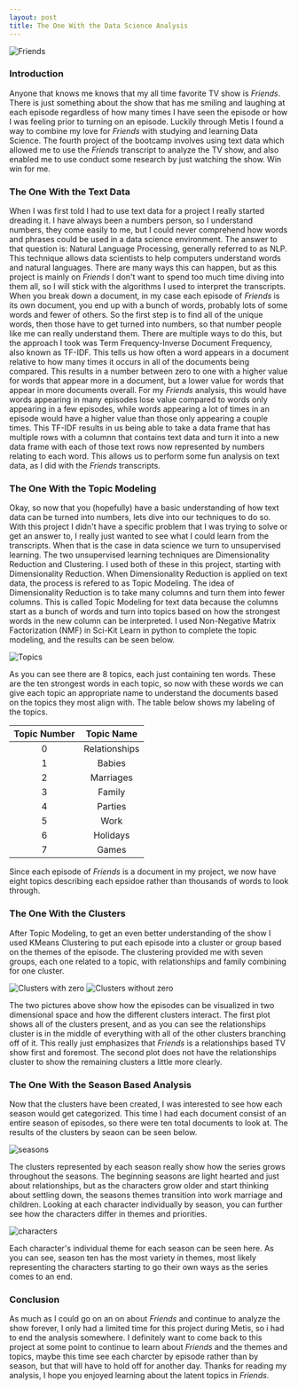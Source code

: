 ```yaml
---
layout: post
title: The One With the Data Science Analysis
---
```


![Friends](/images/friends_fountain.jpg)

### Introduction

Anyone that knows me knows that my all time favorite TV show is *Friends*. There is just something about the show that has me smiling and laughing at each episode regardless of how many times I have seen the episode or how I was feeling prior to turning on an episode.  Luckily through Metis I found a way to combine my love for *Friends* with studying and learning Data Science.  The fourth project of the bootcamp involves using text data which allowed me to use the *Friends* transcript to analyze the TV show, and also enabled me to use conduct some research by just watching the show.  Win win for me.

### The One With the Text Data

When I was first told I had to use text data for a project I really started dreading it.  I have always been a numbers person, so I understand numbers, they come easily to me, but I could never comprehend how words and phrases could be used in a data science environment.  The answer to that question is: Natural Language Processing, generally referred to as NLP.  This technique allows  data scientists to help computers understand words and natural languages.  There are many ways this can happen, but as this project is mainly on *Friends* I don't want to spend too much time diving into them all, so I will stick with the algorithms I used to interpret the transcripts.  When you break down a document, in my case each episode of *Friends* is its own document, you end up with a bunch of words, probably lots of some words and fewer of others.  So the first step is to find all of the unique words, then those have to get turned into numbers, so that number people like me can really understand them.  There are multiple ways to do this, but the approach I took was Term Frequency-Inverse Document Frequency, also known as TF-IDF.  This tells us how often a word appears in a document relative to how many times it occurs in all of the documents being compared.  This results in a number between zero to one with a higher value for words that appear more in a document, but a lower value for words that appear in more documents overall.  For my *Friends* analysis, this would have words appearing in many episodes lose value compared to words only appearing in a few episodes, while words appearing a lot of times in an episode would have a higher value than those only appearing a couple times. This TF-IDF results in us being able to take a data frame that has multiple rows with a columnn that contains text data and turn it into a new data frame with each of those text rows now represented by numbers relating to each word. This allows us to perform some fun analysis on text data, as I did with the *Friends* transcripts.

### The One With the Topic Modeling

Okay, so now that you (hopefully) have a basic understanding of how text data can be turned into numbers, lets dive into our techniques to do so.  With this project I didn't have a specific problem that I was trying to solve or get an answer to, I really just wanted to see what I could learn from the transcripts.  When that is the case in data science we turn to unsupervised learning. The two unsupervised learning techniques are Dimensionality Reduction and Clustering.  I used both of these in this project, starting with Dimensionality Reduction.  When Dimensionality Reduction is applied on text data, the process is refered to as Topic Modeling.   The idea of Dimensionality Reduction is to take many columns and turn them into fewer columns.   This is called Topic Modeling for text data because the columns start as a bunch of words and turn into topics based on how the strongest words in the new column can be interpreted.  I used Non-Negative Matrix Factorization (NMF) in Sci-Kit Learn in python to complete the topic modeling, and the results can be seen below.

![Topics](/images/friends_topics.png)

As you can see there are 8 topics, each just containing ten words.  These are the ten strongest words in each topic, so now with these words we can give each topic an appropriate name to understand the documents based on the topics they most align with.  The table below shows my labeling of the topics.

| Topic Number |  Topic Name   |
| :----------: | :-----------: |
|      0       | Relationships |
|      1       |    Babies     |
|      2       |   Marriages   |
|      3       |    Family     |
|      4       |    Parties    |
|      5       |     Work      |
|      6       |   Holidays    |
|      7       |     Games     |

Since each episode of *Friends* is a document in my project, we now have eight topics describing each epsidoe rather than thousands of words to look through. 

### The One With the Clusters

After Topic Modeling, to get an even better understanding of the show I used KMeans Clustering to put each episode into a cluster or group based on the themes of the episode.   The clustering provided me with seven groups, each one related to a topic, with relationships and family combining for one cluster.  

![Clusters with zero](/images/clusters_w_zero.png) ![Clusters without zero](/images/clusters_no_zero.png)

The two pictures above show how the episodes can be visualized in two dimensional space and how the different clusters interact.  The first plot shows all of the clusters present, and as you can see the relationships cluster is in the middle of everything with all of the other clusters branching off of it.  This really just emphasizes that *Friends* is a relationships based TV show first and foremost.  The second plot does not have the relationships cluster to show the remaining clusters a little more clearly.  

### The One With the Season Based Analysis

Now that the clusters have been created, I was interested to see how each season would get categorized.  This time I had each document consist of an entire season of episodes, so there were ten total documents to look at.  The results of the clusters by seaon can be seen below.

![seasons](/images/friends_seasons.png) 

The clusters represented by each season really show how the series grows throughout the seasons. The beginning seasons are light hearted and just about relationships, but as the characters grow older and start thinking about settling down, the seasons themes transition into work marriage and children.  Looking at each character individually by season, you can further see how the characters differ in themes and priorities.

![characters](/images/friends_characters.png)

Each character's individual theme for each season can be seen here.  As you can see, season ten has the most variety in themes, most likely representing the characters starting to go their own ways as the series comes to an end.  

### Conclusion

As much as I could go on an on about *Friends* and continue to analyze the show forever, I only had a limited time for this project during Metis, so i had to end the analysis somewhere.  I definitely want to come back to this project at some point to continue to learn about *Friends* and the themes and topics, maybe this time see each charcter by episode rather than by season, but that will have to hold off for another day.  Thanks for reading my analysis, I hope you enjoyed learning about the latent topics in *Friends*.  
